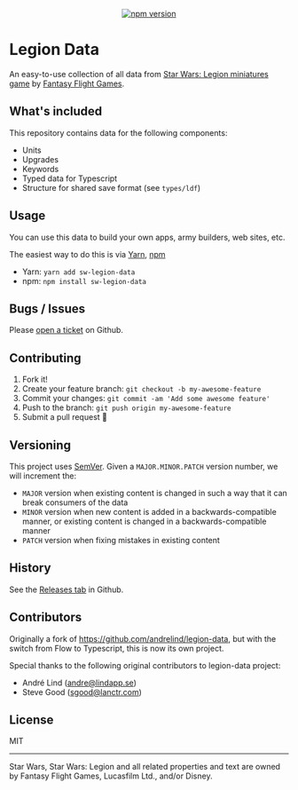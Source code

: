 <p align="center">
  <a href="https://www.npmjs.com/package/sw-legion-data">
    <img alt="npm version" src="https://img.shields.io/npm/v/sw-legion-data.svg?style=flat-square"></a>
</p>

# Legion Data
An easy-to-use collection of all data from [Star Wars: Legion miniatures game](https://www.fantasyflightgames.com/en/products/star-wars-legion/) by [Fantasy Flight Games](http://fantasyflightgames.com/).

## What's included

This repository contains data for the following components:
- Units
- Upgrades
- Keywords
- Typed data for Typescript
- Structure for shared save format (see `types/ldf`)

## Usage

You can use this data to build your own apps, army builders, web sites, etc.

The easiest way to do this is via [Yarn](https://yarnpkg.com/), [npm](https://www.npmjs.com/package/legion-data)

* Yarn: `yarn add sw-legion-data`
* npm: `npm install sw-legion-data`

## Bugs / Issues

Please [open a ticket](https://github.com/zacharyp/sw-legion-data/issues/new) on Github.

## Contributing

1. Fork it!
2. Create your feature branch: `git checkout -b my-awesome-feature`
3. Commit your changes: `git commit -am 'Add some awesome feature'`
4. Push to the branch: `git push origin my-awesome-feature`
5. Submit a pull request :tada:

## Versioning

This project uses [SemVer](http://semver.org/). Given a `MAJOR.MINOR.PATCH` version number, we will increment the:
- `MAJOR` version when existing content is changed in such a way that it can break consumers of the data
- `MINOR` version when new content is added in a backwards-compatible manner, or existing content is changed in a backwards-compatible manner
- `PATCH` version when fixing mistakes in existing content

## History

See the [Releases tab](https://github.com/andrelind/legion-data/releases) in Github.

## Contributors

Originally a fork of https://github.com/andrelind/legion-data, but with the switch from Flow to Typescript, this is now its own project.

Special thanks to the following original contributors to legion-data project:

- André Lind (andre@lindapp.se)
- Steve Good (sgood@lanctr.com)

## License
MIT

---

Star Wars, Star Wars: Legion and all related properties and text are owned by Fantasy Flight Games, Lucasfilm Ltd., and/or Disney.
